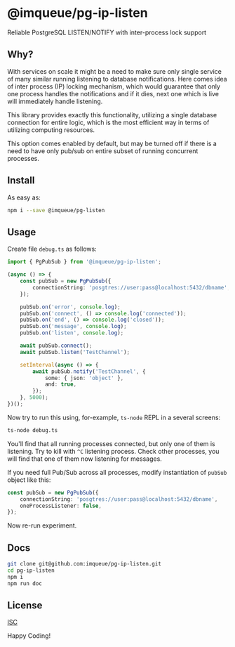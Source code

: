 # @imqueue/pg-ip-listen

Reliable PostgreSQL LISTEN/NOTIFY with inter-process lock support

## Why?

With services on scale it might be a need to make sure only single service of
many similar running listening to database notifications. Here comes idea of
inter process (IP) locking mechanism, which would guarantee that
only one process handles the notifications and if it dies, next one which is
live will immediately handle listening.

This library provides exactly this functionality, utilizing a single database
connection for entire logic, which is the most efficient way in terms of
utilizing computing resources.

This option comes enabled by default, but may be turned off if there is a need
to have only pub/sub on entire subset of running concurrent processes.

## Install

As easy as:

~~~bash
npm i --save @imqueue/pg-listen
~~~ 

## Usage

Create file `debug.ts` as follows:

~~~typescript
import { PgPubSub } from '@imqueue/pg-ip-listen';

(async () => {
    const pubSub = new PgPubSub({
        connectionString: 'posgtres://user:pass@localhost:5432/dbname',
    });

    pubSub.on('error', console.log);
    pubSub.on('connect', () => console.log('connected'));
    pubSub.on('end', () => console.log('closed'));
    pubSub.on('message', console.log);
    pubSub.on('listen', console.log);

    await pubSub.connect();
    await pubSub.listen('TestChannel');

    setInterval(async () => {
        await pubSub.notify('TestChannel', {
            some: { json: 'object' },
            and: true,
        });
    }, 5000);
})();
~~~

Now try to run this using, for-example, `ts-node` REPL in a several screens:

~~~bash
ts-node debug.ts
~~~

You'll find that all running processes connected, but only one of them is 
listening. Try to kill with `^C` listening process. Check other processes, you
will find that one of them now listening for messages.

If you need full Pub/Sub across all processes, modify instantiation of `pubSub`
object like this:

~~~typescript
const pubSub = new PgPubSub({
    connectionString: 'posgtres://user:pass@localhost:5432/dbname',
    oneProcessListener: false,
});
~~~

Now re-run experiment.

## Docs

~~~bash
git clone git@github.com:imqueue/pg-ip-listen.git
cd pg-ip-listen
npm i
npm run doc
~~~

## License

[ISC](https://github.com/imqueue/pg-ip-listen/blob/master/LICENSE)

Happy Coding!
